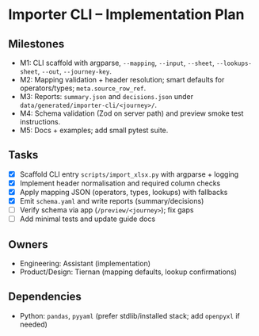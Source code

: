 # Importer CLI – Implementation Plan

## Milestones
- M1: CLI scaffold with argparse, `--mapping`, `--input`, `--sheet`, `--lookups-sheet`, `--out`, `--journey-key`.
- M2: Mapping validation + header resolution; smart defaults for operators/types; `meta.source_row_ref`.
- M3: Reports: `summary.json` and `decisions.json` under `data/generated/importer-cli/<journey>/`.
- M4: Schema validation (Zod on server path) and preview smoke test instructions.
- M5: Docs + examples; add small pytest suite.

## Tasks
- [x] Scaffold CLI entry `scripts/import_xlsx.py` with argparse + logging
- [x] Implement header normalisation and required column checks
- [x] Apply mapping JSON (operators, types, lookups) with fallbacks
- [x] Emit `schema.yaml` and write reports (summary/decisions)
- [ ] Verify schema via app (`/preview/<journey>`); fix gaps
- [ ] Add minimal tests and update guide docs

## Owners
- Engineering: Assistant (implementation)
- Product/Design: Tiernan (mapping defaults, lookup confirmations)

## Dependencies
- Python: `pandas`, `pyyaml` (prefer stdlib/installed stack; add `openpyxl` if needed)

